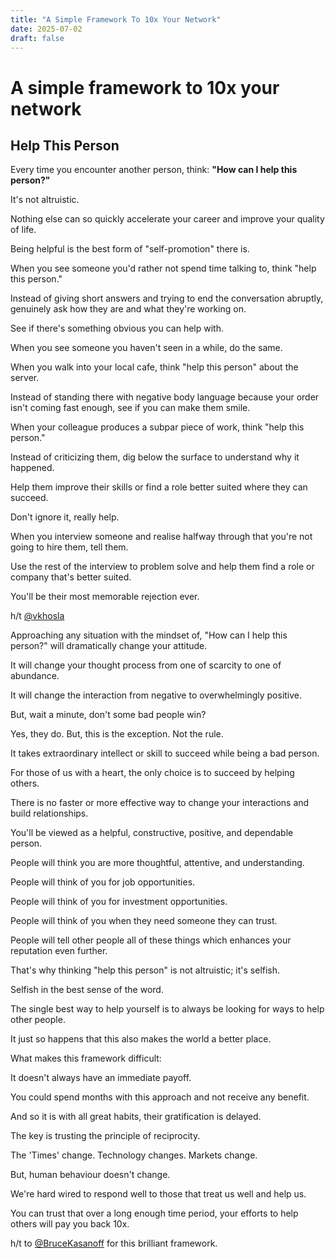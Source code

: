 ```yaml
---
title: "A Simple Framework To 10x Your Network"
date: 2025-07-02
draft: false
---
```


<h1 id="">A simple framework to 10x your network</h1><h2 id="">Help This Person</h2><p id="">Every time you encounter another person, think: <strong id="">"How can I help this person?"</strong></p><p id="">It's not altruistic.</p><p id="">Nothing else can so quickly accelerate your career and improve your quality of life.</p><p id="">Being helpful is the best form of "self-promotion" there is.</p><p id="">When you see someone you'd rather not spend time talking to, think "help this person."</p><p id="">Instead of giving short answers and trying to end the conversation abruptly, genuinely ask how they are and what they're working on.</p><p id="">See if there's something obvious you can help with.</p><p id="">When you see someone you haven't seen in a while, do the same.</p><p id="">When you walk into your local cafe, think "help this person" about the server.</p><p id="">Instead of standing there with negative body language because your order isn't coming fast enough, see if you can make them smile.</p><p id="">When your colleague produces a subpar piece of work, think "help this person."</p><p id="">Instead of criticizing them, dig below the surface to understand why it happened.</p><p id="">Help them improve their skills or find a role better suited where they can succeed.</p><p id="">Don't ignore it, really help.</p><p id="">When you interview someone and realise halfway through that you're not going to hire them, tell them.</p><p id="">Use the rest of the interview to problem solve and help them find a role or company that's better suited.</p><p id="">You'll be their most memorable rejection ever.</p><p id="">h/t <a href="https://flight.beehiiv.net/v2/clicks/eyJhbGciOiJIUzI1NiIsInR5cCI6IkpXVCJ9.eyJ1cmwiOiJodHRwczovL3R3aXR0ZXIuY29tL3ZraG9zbGEiLCJwb3N0X2lkIjoiZmMyOTRiMjQtZWYzZi00YTQ1LWIyOTgtZWQxNDUzN2ZlNjQ0IiwicHVibGljYXRpb25faWQiOiIxMzdkNWU4My05NTAzLTRkYjctYThjNC1mMzQxNWMyMDU1YWUiLCJ2aXNpdF90b2tlbiI6IjdjYjdiN2U1LTkxMjUtNDQyZi1iOGI4LTI3Y2RjMTUyYWRiYiIsImlhdCI6MTY3ODcwNTYzMy44NDEsImlzcyI6Im9yY2hpZCJ9.nigdzKu1nLmObaV6ilGX63oXGPHOM-yCNjcEATGJnn8" target="_blank" id="">@vkhosla</a></p><p id="">Approaching any situation with the mindset of, "How can I help this person?" will dramatically change your attitude.</p><p id="">It will change your thought process from one of scarcity to one of abundance.</p><p id="">It will change the interaction from negative to overwhelmingly positive.</p><p id="">But, wait a minute, don't some bad people win?</p><p id="">Yes, they do. But, this is the exception. Not the rule.</p><p id="">It takes extraordinary intellect or skill to succeed while being a bad person.</p><p id="">For those of us with a heart, the only choice is to succeed by helping others.</p><p id="">There is no faster or more effective way to change your interactions and build relationships.</p><p id="">You'll be viewed as a helpful, constructive, positive, and dependable person.</p><p id="">People will think you are more thoughtful, attentive, and understanding.</p><p id="">People will think of you for job opportunities.</p><p id="">People will think of you for investment opportunities.</p><p id="">People will think of you when they need someone they can trust.</p><p id="">People will tell other people all of these things which enhances your reputation even further.</p><p id="">That's why thinking "help this person" is not altruistic; it's selfish.</p><p id="">Selfish in the best sense of the word.</p><p id="">The single best way to help yourself is to always be looking for ways to help other people.</p><p id="">It just so happens that this also makes the world a better place.</p><p id="">What makes this framework difficult:</p><p id="">It doesn't always have an immediate payoff.</p><p id="">You could spend months with this approach and not receive any benefit.</p><p id="">And so it is with all great habits, their gratification is delayed.</p><p id="">The key is trusting the principle of reciprocity.</p><p id="">The 'Times' change. Technology changes. Markets change.</p><p id="">But, human behaviour doesn't change.</p><p id="">We're hard wired to respond well to those that treat us well and help us.</p><p id="">You can trust that over a long enough time period, your efforts to help others will pay you back 10x.</p><p id="">h/t to <a href="https://flight.beehiiv.net/v2/clicks/eyJhbGciOiJIUzI1NiIsInR5cCI6IkpXVCJ9.eyJ1cmwiOiJodHRwczovL3R3aXR0ZXIuY29tL0JydWNlS2FzYW5vZmYiLCJwb3N0X2lkIjoiZmMyOTRiMjQtZWYzZi00YTQ1LWIyOTgtZWQxNDUzN2ZlNjQ0IiwicHVibGljYXRpb25faWQiOiIxMzdkNWU4My05NTAzLTRkYjctYThjNC1mMzQxNWMyMDU1YWUiLCJ2aXNpdF90b2tlbiI6IjdjYjdiN2U1LTkxMjUtNDQyZi1iOGI4LTI3Y2RjMTUyYWRiYiIsImlhdCI6MTY3ODcwNTYzMy44NDIsImlzcyI6Im9yY2hpZCJ9.kwu3PHyaalMYA0LgfQ54MpfReSa0QJV2ZhVwuRojtio" target="_blank" id="">@BruceKasanoff</a> for this brilliant framework.</p>